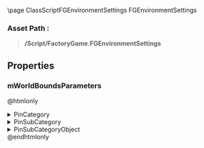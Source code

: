 \page ClassScriptFGEnvironmentSettings FGEnvironmentSettings
### Asset Path :
<b><blockquote>/Script/FactoryGame.FGEnvironmentSettings</blockquote></b>
## Properties

### mWorldBoundsParameters
@htmlonly
<details>
 <summary>PinCategory</summary>
<blockquote>Object</blockquote>
</details>
<details>
 <summary>PinSubCategory</summary>
<blockquote>Object</blockquote>
</details>
<details>
 <summary>PinSubCategoryObject</summary>
<b><a href="_class_script_material_parameter_collection.html"><blockquote>MaterialParameterCollection</blockquote></a></b>
</details>
@endhtmlonly

